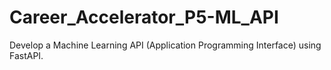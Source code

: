 # Career_Accelerator_P5-ML_API
Develop a Machine Learning API (Application Programming Interface) using FastAPI.

